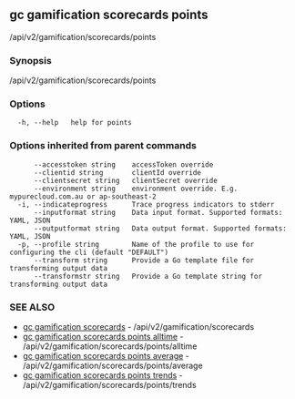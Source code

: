 ## gc gamification scorecards points

/api/v2/gamification/scorecards/points

### Synopsis

/api/v2/gamification/scorecards/points

### Options

```
  -h, --help   help for points
```

### Options inherited from parent commands

```
      --accesstoken string    accessToken override
      --clientid string       clientId override
      --clientsecret string   clientSecret override
      --environment string    environment override. E.g. mypurecloud.com.au or ap-southeast-2
  -i, --indicateprogress      Trace progress indicators to stderr
      --inputformat string    Data input format. Supported formats: YAML, JSON
      --outputformat string   Data output format. Supported formats: YAML, JSON
  -p, --profile string        Name of the profile to use for configuring the cli (default "DEFAULT")
      --transform string      Provide a Go template file for transforming output data
      --transformstr string   Provide a Go template string for transforming output data
```

### SEE ALSO

* [gc gamification scorecards](gc_gamification_scorecards.html)	 - /api/v2/gamification/scorecards
* [gc gamification scorecards points alltime](gc_gamification_scorecards_points_alltime.html)	 - /api/v2/gamification/scorecards/points/alltime
* [gc gamification scorecards points average](gc_gamification_scorecards_points_average.html)	 - /api/v2/gamification/scorecards/points/average
* [gc gamification scorecards points trends](gc_gamification_scorecards_points_trends.html)	 - /api/v2/gamification/scorecards/points/trends


